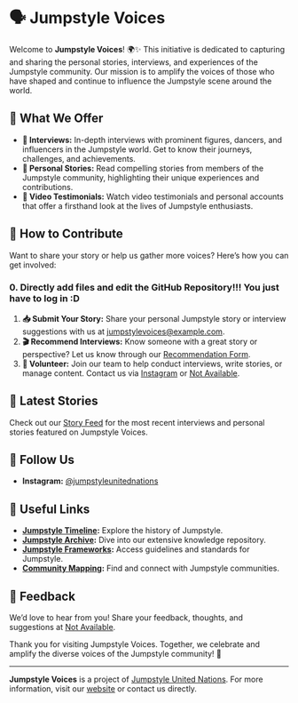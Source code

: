 # 🗣️ Jumpstyle Voices

Welcome to **Jumpstyle Voices**! 🌍✨ This initiative is dedicated to capturing and sharing the personal stories, interviews, and experiences of the Jumpstyle community. Our mission is to amplify the voices of those who have shaped and continue to influence the Jumpstyle scene around the world.

## 📂 What We Offer

- **🎤 Interviews:** In-depth interviews with prominent figures, dancers, and influencers in the Jumpstyle world. Get to know their journeys, challenges, and achievements.
- **📝 Personal Stories:** Read compelling stories from members of the Jumpstyle community, highlighting their unique experiences and contributions.
- **🎥 Video Testimonials:** Watch video testimonials and personal accounts that offer a firsthand look at the lives of Jumpstyle enthusiasts.

## 🚀 How to Contribute

Want to share your story or help us gather more voices? Here’s how you can get involved:
### 0. Directly add files and edit the GitHub Repository!!! You just have to log in :D
1. **📥 Submit Your Story:** Share your personal Jumpstyle story or interview suggestions with us at [jumpstylevoices@example.com](mailto:jumpstylevoices@example.com).
2. **🎬 Recommend Interviews:** Know someone with a great story or perspective? Let us know through our [Recommendation Form](#).
3. **🤝 Volunteer:** Join our team to help conduct interviews, write stories, or manage content. Contact us via [Instagram](https://instagram.com/jumpstyleunitednations) or [Not Available](mailto:jumpstylevoices@example.com).

## 📅 Latest Stories

Check out our [Story Feed](#) for the most recent interviews and personal stories featured on Jumpstyle Voices.

## 📢 Follow Us

- **Instagram:** [@jumpstyleunitednations](https://instagram.com/jumpstyleunitednations)

## 🔗 Useful Links

- **[Jumpstyle Timeline](#):** Explore the history of Jumpstyle.
- **[Jumpstyle Archive](#):** Dive into our extensive knowledge repository.
- **[Jumpstyle Frameworks](#):** Access guidelines and standards for Jumpstyle.
- **[Community Mapping](#):** Find and connect with Jumpstyle communities.

## 💬 Feedback

We’d love to hear from you! Share your feedback, thoughts, and suggestions at [Not Available](mailto:feedback@example.com).

Thank you for visiting Jumpstyle Voices. Together, we celebrate and amplify the diverse voices of the Jumpstyle community! 🎉

---

**Jumpstyle Voices** is a project of [Jumpstyle United Nations](#). For more information, visit our [website](#) or contact us directly.

